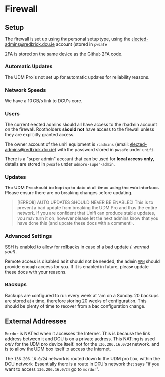 # Firewall

<!-- Access through 10.10.0.1 -->

## Setup

The firewall is set up using the personal setup type, using the elected-admins@redbrick.dcu.ie account (stored in `pwsafe`

2FA is stored on the same device as the Github 2FA code.

### Automatic Updates

The UDM Pro is not set up for automatic updates for reliability reasons.

### Network Speeds

We have a 10 GB/s link to DCU's core.

### Users

The current elected admins should all have access to the rbadmin account on the firewall. Rootholders **should not** have access to the firewall unless they are explicitly granted access.

The owner account of the unifi equipment is `rbadmins` (email: elected-admins@redbrick.dcu.ie) with the password stored in `pwsafe` under `unifi`.

There is a "super admin" account that can be used for **local access only**, details are stored in `pwsafe` under `udmpro-super-admin`.

### Updates

The UDM Pro should be kept up to date at all times using the web interface. Please ensure there are no breaking changes before updating.


> [!ERROR] AUTO UPDATES SHOULD NEVER BE ENABLED!
> This is to prevent a bad update from breaking the UDM Pro and thus the entire network. 
> If you are confident that Unifi can produce stable updates, you may turn it on, however please let the next admins know that you have done this (and update these docs with a comment!).

### Advanced Settings

SSH is enabled to allow for rollbacks in case of a bad update *(I warned you!)*.

Remote access is disabled as it should not be needed, the admin [`VPN`](./vpn.md) should provide enough access for you. If it is enabled in future, please update these docs with your reasons.

### Backups

Backups are configured to run every week at 1am on a Sunday. 20 backups are stored at a time, therefore storing 20 weeks of configuration. This should be plenty of time to recover from a bad configuration change.

## External Addresses

`Mordor` is NATted when it accesses the Internet. This is because the link address between it and DCU is on a private address.
This NATting is used *only* for the UDM pro device itself, not for the `136.206.16.0/24` network, and is to allow the UDM box itself to access the Internet.

The `136.206.16.0/24` network is routed down to the UDM pro box, within the DCU network. Essentially there is a route in DCU's network that says "if you want to access `136.206.16.0/24` go to `mordor`".
